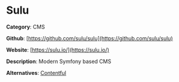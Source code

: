 
# Sulu

**Category**: CMS

**Github**: [https://github.com/sulu/sulu](https://github.com/sulu/sulu)

**Website**: [https://sulu.io/](https://sulu.io/)

**Description**:
Modern Symfony based CMS

**Alternatives**: [Contentful](https://www.contentful.com/)
